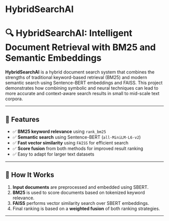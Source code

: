 # HybridSearchAI
# 🔍 HybridSearchAI: Intelligent Document Retrieval with BM25 and Semantic Embeddings

**HybridSearchAI** is a hybrid document search system that combines the strengths of traditional keyword-based retrieval (BM25) and modern semantic search using Sentence-BERT embeddings and FAISS. This project demonstrates how combining symbolic and neural techniques can lead to more accurate and context-aware search results in small to mid-scale text corpora.

---

## 🚀 Features

- ✅ **BM25 keyword relevance** using `rank_bm25`
- ✅ **Semantic search** using Sentence-BERT (`all-MiniLM-L6-v2`)
- ✅ **Fast vector similarity** using `FAISS` for efficient search
- ✅ **Score fusion** from both methods for improved result ranking
- ✅ Easy to adapt for larger text datasets

---

## 🧠 How It Works

1. **Input documents** are preprocessed and embedded using SBERT.
2. **BM25** is used to score documents based on tokenized keyword relevance.
3. **FAISS** performs vector similarity search over SBERT embeddings.
4. Final ranking is based on a **weighted fusion** of both ranking strategies.

---
